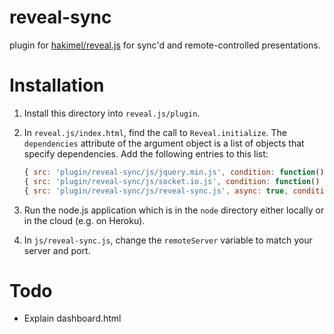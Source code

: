 # reveal-sync

plugin for [hakimel/reveal.js](https://github.com/hakimel/reveal.js) for sync'd and remote-controlled presentations.

# Installation

1. Install this directory into `reveal.js/plugin`. 
2. In `reveal.js/index.html`, find the call to `Reveal.initialize`. The `dependencies` attribute of the argument object is a list of objects that specify dependencies. Add the following entries to this list:

	```javascript
	{ src: 'plugin/reveal-sync/js/jquery.min.js', condition: function() { return !!document.body.classList;}},
	{ src: 'plugin/reveal-sync/js/socket.io.js', condition: function() { return !!document.body.classList; } },
	{ src: 'plugin/reveal-sync/js/reveal-sync.js', async: true, condition: function() { return !!document.body.classList; } }
	```
3. Run the node.js application which is in the `node` directory either locally or in the cloud (e.g. on Heroku).
4. In `js/reveal-sync.js`, change the `remoteServer` variable to match your server and port.

# Todo

* Explain dashboard.html
